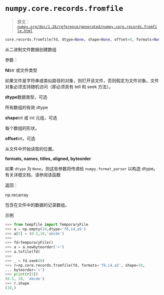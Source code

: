# `numpy.core.records.fromfile`

> 原文：[`numpy.org/doc/1.26/reference/generated/numpy.core.records.fromfile.html`](https://numpy.org/doc/1.26/reference/generated/numpy.core.records.fromfile.html)

```py
core.records.fromfile(fd, dtype=None, shape=None, offset=0, formats=None, names=None, titles=None, aligned=False, byteorder=None)
```

从二进制文件数据创建数组

参数：

**fd**str 或文件类型

如果文件是字符串或类似路径的对象，则打开该文件，否则假定为文件对象。文件对象必须支持随机访问（即必须具有 tell 和 seek 方法）。

**dtype**数据类型，可选

所有数组的有效 dtype

**shape**int 或 int 元组，可选

每个数组的形状。

**offset**int，可选

从文件中开始读取的位置。

**formats, names, titles, aligned, byteorder**

如果 `dtype` 为 `None`，则这些参数将传递给 `numpy.format_parser` 以构造 dtype。有关详细文档，请参阅该函数

返回：

np.recarray

包含在文件中的数据的记录数组。

示例

```py
>>> from tempfile import TemporaryFile
>>> a = np.empty(10,dtype='f8,i4,a5')
>>> a[5] = (0.5,10,'abcde')
>>>
>>> fd=TemporaryFile()
>>> a = a.newbyteorder('<')
>>> a.tofile(fd)
>>>
>>> _ = fd.seek(0)
>>> r=np.core.records.fromfile(fd, formats='f8,i4,a5', shape=10,
... byteorder='<')
>>> print(r[5])
(0.5, 10, 'abcde')
>>> r.shape
(10,) 
```
